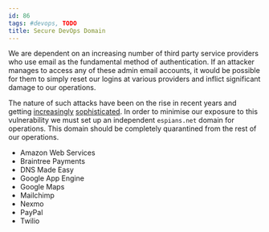 ```yaml
---
id: 86
tags: #devops, TODO
title: Secure DevOps Domain
---
```


We are dependent on an increasing number of third party service providers who use email as the fundamental method of authentication. If an attacker manages to access any of these admin email accounts, it would be possible for them to simply reset our logins at various providers and inflict significant damage to our operations.

The nature of such attacks have been on the rise in recent years and getting [increasingly](http://blog.cloudflare.com/post-mortem-todays-attack-apparent-google-app) [sophisticated](http://www.wired.com/gadgetlab/2012/08/apple-amazon-mat-honan-hacking/all/). In order to minimise our exposure to this vulnerability we must set up an independent `espians.net` domain for operations. This domain should be completely quarantined from the rest of our operations.

* Amazon Web Services
* Braintree Payments
* DNS Made Easy
* Google App Engine
* Google Maps
* Mailchimp
* Nexmo
* PayPal
* Twilio